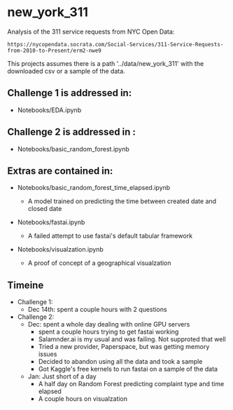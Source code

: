 # new_york_311
Analysis of the 311 service requests from NYC Open Data:

    https://nycopendata.socrata.com/Social-Services/311-Service-Requests-from-2010-to-Present/erm2-nwe9

This projects assumes there is a path '../data/new_york_311' with the downloaded csv or a sample of the data.

## Challenge 1 is addressed in:
* Notebooks/EDA.ipynb

## Challenge 2 is addressed in :
* Notebooks/basic_random_forest.ipynb

## Extras are contained in: 
* Notebooks/basic_random_forest_time_elapsed.ipynb
    * A model trained on predicting the time between created date and closed date
        
* Notebooks/fastai.ipynb
    * A failed attempt to use fastai's default tabular framework
        
* Notebooks/visualzation.ipynb
    * A proof of concept of a geographical visualzation

## Timeine
* Challenge 1:
    * Dec 14th: spent a couple hours with 2 questions
* Challenge 2:
    * Dec: spent a whole day dealing with online GPU servers
        * spent a couple hours trying to get fastai working
        * Salamnder.ai is my usual and was failing. Not supproted that well
        * Tried a new provider, Paperspace, but was getting memory issues
        * Decided to abandon using all the data and took a sample
        * Got Kaggle's free kernels to run fastai on a sample of the data
    * Jan: Just short of a day
        * A half day on Random Forest predicting complaint type and time elapsed 
        * A couple hours on visualzation
